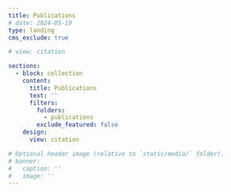 ```yaml
---
title: Publications
# date: 2024-05-19
type: landing
cms_exclude: true

# view: citation

sections:
  - block: collection
    content:
      title: Publications
      text: ''
      filters:
        folders:
          - publications
        exclude_featured: false
    design:
      view: citation

# Optional header image (relative to `static/media/` folder).
# banner:
#   caption: ''
#   image: ''
---
```

